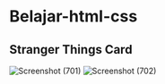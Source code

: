 # Belajar-html-css

## Stranger Things Card
![Screenshot (701)](https://user-images.githubusercontent.com/59137289/190596921-771feefb-32ad-44ce-a4bb-c7951b29d823.png)
![Screenshot (702)](https://user-images.githubusercontent.com/59137289/190596938-abef93dd-a84e-44a2-bb69-ecbef1a78a36.png)
